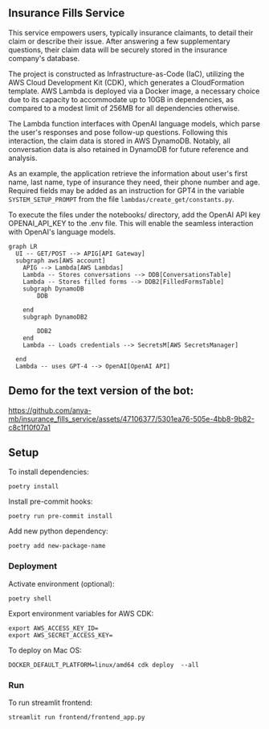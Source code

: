 ## Insurance Fills Service

This service empowers users, typically insurance claimants, to detail their claim or describe their issue. After answering a few supplementary questions, their claim data will be securely stored in the insurance company's database.

The project is constructed as Infrastructure-as-Code (IaC), utilizing the AWS Cloud Development Kit (CDK), which generates a CloudFormation template. AWS Lambda is deployed via a Docker image, a necessary choice due to its capacity to accommodate up to 10GB in dependencies, as compared to a modest limit of 256MB for all dependencies otherwise.

The Lambda function interfaces with OpenAI language models, which parse the user's responses and pose follow-up questions. Following this interaction, the claim data is stored in AWS DynamoDB. Notably, all conversation data is also retained in DynamoDB for future reference and analysis.

As an example, the application retrieve the information about user's first name, last name, type of insurance they need, their phone number and age. Required fields may be added as an instruction for GPT4 in the variable `SYSTEM_SETUP_PROMPT` from the file `lambdas/create_get/constants.py`.

To execute the files under the notebooks/ directory, add the OpenAI API key OPENAI_API_KEY to the .env file. This will enable the seamless interaction with OpenAI's language models.

```mermaid
graph LR
  UI -- GET/POST --> APIG[API Gateway]
  subgraph aws[AWS account]
    APIG --> Lambda[AWS Lambdas]
    Lambda -- Stores conversations --> DDB[ConversationsTable]
    Lambda -- Stores filled forms --> DDB2[FilledFormsTable]
    subgraph DynamoDB
        DDB

    end
    subgraph DynamoDB2

        DDB2
    end
    Lambda -- Loads credentials --> SecretsM[AWS SecretsManager]

  end
  Lambda -- uses GPT-4 --> OpenAI[OpenAI API]
```


## Demo for the text version of the bot:
https://github.com/anya-mb/insurance_fills_service/assets/47106377/5301ea76-505e-4bb8-9b82-c8c1f10f07a1



## Setup

To install dependencies:

```
poetry install
```

Install pre-commit hooks:
```
poetry run pre-commit install
```


Add new python dependency:
```
poetry add new-package-name
```


### Deployment

Activate environment (optional):
```
poetry shell
```

Export environment variables for AWS CDK:

```
export AWS_ACCESS_KEY_ID=
export AWS_SECRET_ACCESS_KEY=
```

To deploy on Mac OS:

```
DOCKER_DEFAULT_PLATFORM=linux/amd64 cdk deploy  --all
```

### Run

To run streamlit frontend:
```
streamlit run frontend/frontend_app.py
```

